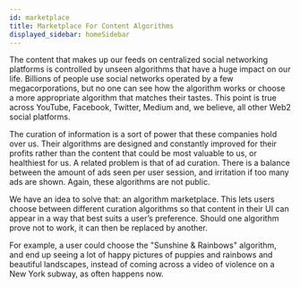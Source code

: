 ```yaml
---
id: marketplace
title: Marketplace For Content Algorithms
displayed_sidebar: homeSidebar
---
```


The content that makes up our feeds on centralized social networking platforms is controlled by unseen
algorithms that have a huge impact on our life. Billions of people use social networks operated 
by a few megacorporations, but no one can see how the algorithm works or choose a more appropriate 
algorithm that matches their tastes. This point is true across YouTube, Facebook, Twitter, Medium and, 
we believe, all other Web2 social platforms.

The curation of information is a sort of power that these companies hold over us. Their
algorithms are designed and constantly improved for their profits rather than the content 
that could be most valuable to us, or healthiest for us. A related problem is that of ad curation. There is a balance between
the amount of ads seen per user session, and irritation if too many ads are shown. Again, these
algorithms are not public.

We have an idea to solve that: an algorithm marketplace. This lets users choose
between different curation algorithms so that content in their UI can appear in a way that
best suits a user’s preference. Should one algorithm prove not to work, it can then be replaced
by another.

For example, a user could choose the "Sunshine & Rainbows" algorithm, and end up seeing 
a lot of happy pictures of puppies and rainbows and beautiful landscapes, 
instead of coming across a video of violence on a New York subway, as often happens now.
